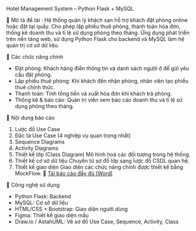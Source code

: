 Hotel Management System – Python Flask + MySQL 

📌 Mô tả đề tài :
Hệ thống quản lý khách sạn hỗ trợ khách đặt phòng online hoặc đặt tại quầy. Cho phép lập phiếu thuê phòng, thanh toán hóa đơn, thống kê doanh thu và tỉ lệ sử dụng phòng theo tháng.
Ứng dụng phát triển trên nền tảng web, sử dụng Python Flask cho backend và MySQL làm hệ quản trị cơ sở dữ liệu.

🚀 Các chức năng chính
- Đặt phòng: Khách hàng điền thông tin và danh sách người ở để gửi yêu cầu đặt phòng.
- Lập phiếu thuê phòng: Khi khách đến nhận phòng, nhân viên tạo phiếu thuê chính thức.
- Thanh toán: Tính tổng tiền và xuất hóa đơn khi khách trả phòng.
- Thống kê & báo cáo: Quản trị viên xem báo cáo doanh thu và tỉ lệ sử dụng phòng theo tháng.

📄 Nội dung báo cáo
1. Lược đồ Use Case
2. Đặc tả Use Case (4 nghiệp vụ quan trọng nhất)
3. Sequence Diagrams
4. Activity Diagrams
5. Thiết kế lớp (Class Diagram)
Mô hình hoá các đối tượng trong hệ thống.
6. Thiết kế cơ sở dữ liệu
Chuyển từ sơ đồ lớp sang lược đồ CSDL quan hệ.
7. Thiết kế giao diện
Giao diện các chức năng chính được thiết kế bằng MockFlow.
📄 [Tải báo cáo đầy đủ (Word)](https://github.com/lehuuhau1231/HotelManagementWeb/blob/main/BaoCao_QuanLyKhachSan_Nhom08.docx)

🔧 Công nghệ sử dụng
- Python Flask: Backend 
- MySQL: Cơ sở dữ liệu
- HTML/CSS + Bootstrap: Giao diện người dùng
- Figma: Thiết kế giao diện mẫu
- Draw.io / AstahUML: Vẽ sơ đồ Use Case, Sequence, Activity, Class
